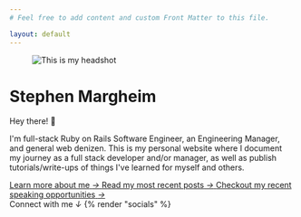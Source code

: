 ```yaml
---
# Feel free to add content and custom Front Matter to this file.

layout: default
---
```


<figure class="h-32 w-32">
  <img class="rounded-full" src="{{ '/images/headshot.jpg' | relative_url }}" alt="This is my headshot" />
</figure>

# Stephen Margheim

Hey there! 👋

I'm full-stack Ruby on Rails Software Engineer, an Engineering Manager, and general web denizen. This is my personal website where I document my journey as a full stack developer and/or manager, as well as publish tutorials/write-ups of things I've learned for myself and others.

<a href="{{ '/about' | relative_url }}" class="no-underline">
  <span class="underline">Learn more about me</span>
  <i>→</i>
</a>

<a href="{{ '/posts' | relative_url }}" class="no-underline">
  <span class="underline">Read my most recent posts</span>
  <i>→</i>
</a>

<a href="{{ '/speaking' | relative_url }}" class="no-underline">
  <span class="underline">Checkout my recent speaking opportunities</span>
  <i>→</i>
</a>

<div>
  <span class="bold text-[var(--tw-prose-links)]">Connect with me</span>
  <i>↓</i>
  {% render "socials" %}
</div>